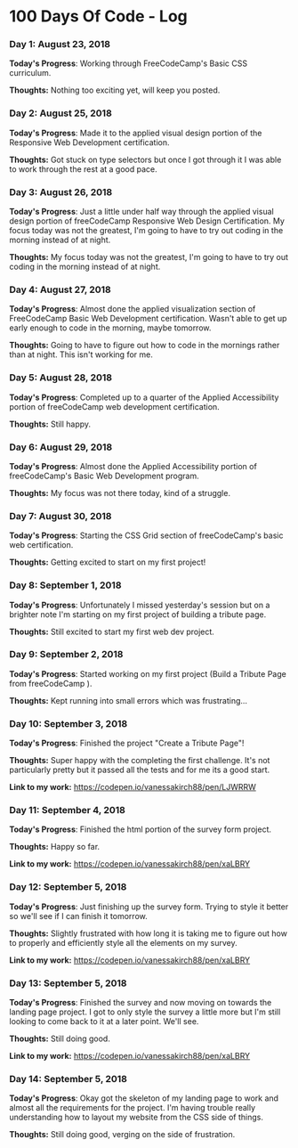 # 100 Days Of Code - Log

### Day 1: August 23, 2018 


**Today's Progress**: Working through FreeCodeCamp's Basic CSS curriculum. 

**Thoughts:** Nothing too exciting yet, will keep you posted. 

### Day 2: August 25, 2018 


**Today's Progress**: Made it to the applied visual design portion of the Responsive Web Development certification. 

**Thoughts:** Got stuck on type selectors but once I got through it I was able to work through the rest at a good pace.

### Day 3: August 26, 2018 


**Today's Progress**: Just a little under half way through the applied visual design portion of freeCodeCamp Responsive Web Design Certification. My focus today was not the greatest, I'm going to have to try out coding in the morning instead of at night.

**Thoughts:**  My focus today was not the greatest, I'm going to have to try out coding in the morning instead of at night.

### Day 4: August 27, 2018 


**Today's Progress**: Almost done the applied visualization section of FreeCodeCamp Basic Web Development certification. Wasn't able to get up early enough to code in the morning, maybe tomorrow.

**Thoughts:**  Going to have to figure out how to code in the mornings rather than at night. This isn't working for me. 

### Day 5: August 28, 2018 


**Today's Progress**: Completed up to a quarter of the Applied Accessibility portion of freeCodeCamp web development certification. 


**Thoughts:** Still happy.

### Day 6: August 29, 2018 


**Today's Progress**: Almost done the Applied Accessibility portion of freeCodeCamp's Basic Web Development program.  


**Thoughts:** My focus was not there today, kind of a struggle.

### Day 7: August 30, 2018 


**Today's Progress**: Starting the CSS Grid section of freeCodeCamp's basic web certification.


**Thoughts:**  Getting excited to start on my first project!

### Day 8: September 1, 2018 


**Today's Progress**: Unfortunately I missed yesterday's session but on a brighter note I'm starting on my first project of building a tribute page.


**Thoughts:**  Still excited to start my first web dev project.

### Day 9: September 2, 2018 


**Today's Progress**: Started working on my first project (Build a Tribute Page from freeCodeCamp ). 


**Thoughts:**  Kept running into small errors which was frustrating...

### Day 10: September 3, 2018 


**Today's Progress**: Finished the project "Create a Tribute Page"! 


**Thoughts:**  Super happy with the completing the first challenge. It's not particularly pretty but it passed all the tests and for me its a good start.

**Link to my work:** https://codepen.io/vanessakirch88/pen/LJWRRW

### Day 11: September 4, 2018 


**Today's Progress**: Finished the html portion of the survey form project.


**Thoughts:**  Happy so far. 

**Link to my work:** https://codepen.io/vanessakirch88/pen/xaLBRY

### Day 12: September 5, 2018 


**Today's Progress**: Just finishing up the survey form. Trying to style it better so we'll see if I can finish it tomorrow.


**Thoughts:**  Slightly frustrated with how long it is taking me to figure out how to properly and efficiently style all the elements on my survey.  

**Link to my work:** https://codepen.io/vanessakirch88/pen/xaLBRY

### Day 13: September 5, 2018 


**Today's Progress**:  Finished the survey and now moving on towards the landing page project. I got to only style the survey a  little more but I'm still looking to come back to it at a later point. We'll see.


**Thoughts:** Still doing good. 

**Link to my work:** https://codepen.io/vanessakirch88/pen/xaLBRY

### Day 14: September 5, 2018 


**Today's Progress**:  Okay got the skeleton of my landing page to work and almost all the requirements for the project. I'm having trouble really understanding how to layout my website from the CSS side of things. 

**Thoughts:** Still doing good, verging on the side of frustration. 

